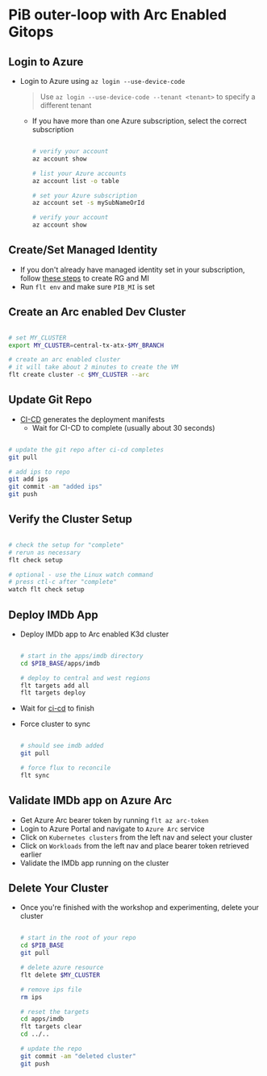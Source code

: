 # PiB outer-loop with Arc Enabled Gitops

## Login to Azure

- Login to Azure using `az login --use-device-code`
  > Use `az login --use-device-code --tenant <tenant>` to specify a different tenant
  - If you have more than one Azure subscription, select the correct subscription

    ```bash

    # verify your account
    az account show

    # list your Azure accounts
    az account list -o table

    # set your Azure subscription
    az account set -s mySubNameOrId

    # verify your account
    az account show

    ```

## Create/Set Managed Identity

- If you don't already have managed identity set in your subscription, follow [these steps](./azure-codespaces-setup.md#create-managed-identity) to create RG and MI
- Run `flt env` and make sure `PIB_MI` is set

## Create an Arc enabled Dev Cluster

```bash

# set MY_CLUSTER
export MY_CLUSTER=central-tx-atx-$MY_BRANCH

# create an arc enabled cluster
# it will take about 2 minutes to create the VM
flt create cluster -c $MY_CLUSTER --arc

```

## Update Git Repo

- [CI-CD](https://github.com/microsoft/Pilot-in-a-Box/actions) generates the deployment manifests
  - Wait for CI-CD to complete (usually about 30 seconds)

```bash

# update the git repo after ci-cd completes
git pull

# add ips to repo
git add ips
git commit -am "added ips"
git push

```

## Verify the Cluster Setup

```bash

# check the setup for "complete"
# rerun as necessary
flt check setup

# optional - use the Linux watch command
# press ctl-c after "complete"
watch flt check setup

```

## Deploy IMDb App

- Deploy IMDb app to Arc enabled K3d cluster

  ```bash

  # start in the apps/imdb directory
  cd $PIB_BASE/apps/imdb

  # deploy to central and west regions
  flt targets add all
  flt targets deploy

  ```

- Wait for [ci-cd](https://github.com/microsoft/Pilot-in-a-Box/actions) to finish
- Force cluster to sync

  ```bash

  # should see imdb added
  git pull

  # force flux to reconcile
  flt sync

  ```

## Validate IMDb app on Azure Arc

- Get Azure Arc bearer token by running
  `flt az arc-token`
- Login to Azure Portal and navigate to `Azure Arc` service
- Click on `Kubernetes clusters` from the left nav and select your cluster
- Click on `Workloads` from the left nav and place bearer token retrieved earlier
- Validate the IMDb app running on the cluster

## Delete Your Cluster

- Once you're finished with the workshop and experimenting, delete your cluster

  ```bash

  # start in the root of your repo
  cd $PIB_BASE
  git pull

  # delete azure resource
  flt delete $MY_CLUSTER

  # remove ips file
  rm ips

  # reset the targets
  cd apps/imdb
  flt targets clear
  cd ../..

  # update the repo
  git commit -am "deleted cluster"
  git push

  ```
